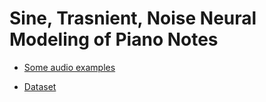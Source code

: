 # Sine, Trasnient, Noise Neural Modeling of Piano Notes

- [Some audio examples](https://uio-my.sharepoint.com/:f:/g/personal/riccarsi_uio_no/Ev6RAiJlf8FGu5vEQbKvPd4BXRAsviM_lKTjmzkT_jx1tg?e=FJ87HG)

- [Dataset](https://uio-my.sharepoint.com/:u:/g/personal/riccarsi_uio_no/Ee5yu1CpCKBKiTF6lhTxzFYBcBjNMylAISBMlFYDTivvzQ?e=8175OE)
